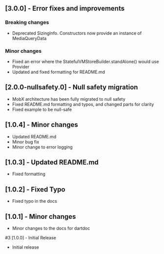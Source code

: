 ## [3.0.0] - Error fixes and improvements
### Breaking changes
* Deprecated SizingInfo. Constructors now provide an instance of MediaQueryData
### Minor changes
* Fixed an error where the StatefulVMStoreBuilder.standAlone() would use Provider
* Updated and fixed formatting for README.md
  
## [2.0.0-nullsafety.0] - Null safety migration

* MobX architecture has been fully migrated to null safety
* Fixed README.md formatting and typos, and changed parts for clarity
* Fixed example to be null-safe

## [1.0.4] - Minor changes

* Updated README.md
* Minor bug fix
* Minor change to error logging

## [1.0.3] - Updated README.md

* Fixed formatting

## [1.0.2] - Fixed Typo

* Fixed typo in the docs

## [1.0.1] - Minor changes

* Minor changes to the docs for dartdoc

#3 [1.0.0] - Initial Release

* Initial release
